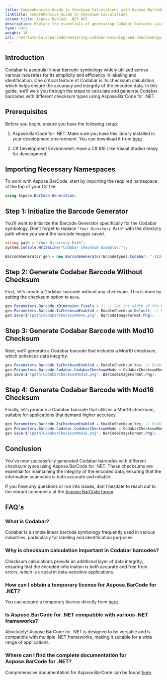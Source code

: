 ```yaml
---
title: Comprehensive Guide to Checksum Calculations with Aspose.BarCode
linktitle: Comprehensive Guide to Checksum Calculations
second_title: Aspose.BarCode .NET API
description: Explore the essentials of generating Codabar barcodes using Aspose.BarCode for .NET. This step-by-step guide covers how to create barcodes with and without checksums, enhancing data integrity and accuracy.
type: docs
weight: 10
url: /net/tutorials/barcode/mastering-codabar-encoding-and-checksum/guide-to-checksum-calculation/
---
```

## Introduction

Codabar is a popular linear barcode symbology widely utilized across various industries for its simplicity and efficiency in labeling and identification. One critical feature of Codabar is its checksum calculation, which helps ensure the accuracy and integrity of the encoded data. In this guide, we’ll walk you through the steps to calculate and generate Codabar barcodes with different checksum types using Aspose.BarCode for .NET.

## Prerequisites

Before you begin, ensure you have the following setup:

1. Aspose.BarCode for .NET: Make sure you have this library installed in your development environment. You can download it from [here](https://releases.aspose.com/barcode/net/).
   
2. C# Development Environment: Have a C# IDE (like Visual Studio) ready for development.


## Importing Necessary Namespaces

To work with Aspose.BarCode, start by importing the required namespace at the top of your C# file:

```csharp
using Aspose.BarCode.Generation;
```

## Step 1: Initialize the Barcode Generator

You’ll want to initialize the Barcode Generator specifically for the Codabar symbology. Don’t forget to replace `"Your Directory Path"` with the directory path where you want the barcode images saved.

```csharp
string path = "Your Directory Path";
System.Console.WriteLine("Codabar Checksum Examples:");

BarcodeGenerator gen = new BarcodeGenerator(EncodeTypes.Codabar, "-12345-");
```

## Step 2: Generate Codabar Barcode Without Checksum

First, let's create a Codabar barcode without any checksum. This is done by setting the checksum option to `None`.

```csharp
gen.Parameters.Barcode.XDimension.Pixels = 2; // Set the width of the bars
gen.Parameters.Barcode.IsChecksumEnabled = EnableChecksum.Default; // No checksum
gen.Save($"{path}CodabarChecksumNone.png", BarCodeImageFormat.Png);
```

## Step 3: Generate Codabar Barcode with Mod10 Checksum

Next, we’ll generate a Codabar barcode that includes a Mod10 checksum, which enhances data integrity.

```csharp
gen.Parameters.Barcode.IsChecksumEnabled = EnableChecksum.Yes; // Enable checksum
gen.Parameters.Barcode.Codabar.CodabarChecksumMode = CodabarChecksumMode.Mod10; // Set Mod10
gen.Save($"{path}CodabarChecksumMod10.png", BarCodeImageFormat.Png);
```

## Step 4: Generate Codabar Barcode with Mod16 Checksum

Finally, let’s produce a Codabar barcode that utilizes a Mod16 checksum, suitable for applications that demand higher accuracy.

```csharp
gen.Parameters.Barcode.IsChecksumEnabled = EnableChecksum.Yes; // Enable checksum
gen.Parameters.Barcode.Codabar.CodabarChecksumMode = CodabarChecksumMode.Mod16; // Set Mod16
gen.Save($"{path}CodabarChecksumMod16.png", BarCodeImageFormat.Png);
```

## Conclusion

You’ve now successfully generated Codabar barcodes with different checksum types using Aspose.BarCode for .NET. These checksums are essential for maintaining the integrity of the encoded data, ensuring that the information scannable is both accurate and reliable.

If you have any questions or run into issues, don’t hesitate to reach out to the vibrant community at the [Aspose.BarCode forum](https://forum.aspose.com/c/barcode/13).

## FAQ's

### What is Codabar?

Codabar is a simple linear barcode symbology frequently used in various industries, particularly for labeling and identification purposes.

### Why is checksum calculation important in Codabar barcodes?

Checksum calculations provide an additional layer of data integrity, ensuring that the encoded information is both accurate and free from errors, which is crucial in data-sensitive applications.

### How can I obtain a temporary license for Aspose.BarCode for .NET?

You can acquire a temporary license directly from [here](https://purchase.conholdate.com/temporary-license/).

### Is Aspose.BarCode for .NET compatible with various .NET frameworks?

Absolutely! Aspose.BarCode for .NET is designed to be versatile and is compatible with multiple .NET frameworks, making it suitable for a wide range of applications.

### Where can I find the complete documentation for Aspose.BarCode for .NET?

Comprehensive documentation for Aspose.BarCode can be found [here](https://reference.aspose.com/barcode/net/).
